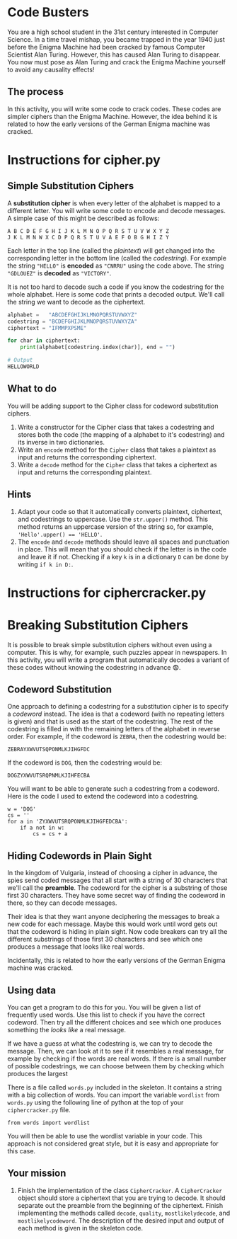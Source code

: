 # Code Busters

You are a high school student in the 31st century interested in Computer Science. In a time travel mishap, you became trapped in the year 1940 just before the Enigma Machine had been cracked by famous Computer Scientist Alan Turing. However, this has caused Alan Turing to disappear. You now must pose as Alan Turing and crack the Enigma Machine yourself to avoid any causality effects!

## The process

In this activity, you will write some code to crack codes. These codes are simpler ciphers than the Enigma Machine. However, the idea behind it is related to how the early versions of the German Enigma machine was cracked.

# **Instructions for cipher.py**

## Simple Substitution Ciphers

A **substitution cipher** is when every letter of the alphabet is mapped to a different letter. You will write some code to encode and decode messages.  
A simple case of this might be described as follows:

`A B C D E F G H I J K L M N O P Q R S T U V W X Y Z`  
`J K L M N W X C D P Q R S T U V A E F O B G H I Z Y`  

Each letter in the top line (called the *plaintext*) will get changed into the corresponding letter in the bottom line (called the *codestring*).
For example the string `"HELLO"` is **encoded** as `"CNRRU"` using the code above.
The string `"GDLOUEZ"` is **decoded** as `"VICTORY"`.

It is not too hard to decode such a code if you know the codestring for the whole alphabet. Here is some code that prints a decoded output. We'll call the string we want to decode as the ciphertext. 

```python
alphabet =   "ABCDEFGHIJKLMNOPQRSTUVWXYZ"
codestring = "BCDEFGHIJKLMNOPQRSTUVWXYZA"
ciphertext = "IFMMPXPSME"

for char in ciphertext:
    print(alphabet[codestring.index(char)], end = "")
```

```python
# Output
HELLOWORLD
```

## What to do

You will be adding support to the Cipher class for codeword substitution ciphers.

1. Write a constructor for the Cipher class that takes a codestring and stores both the code (the mapping of a alphabet to it's codestring) and its inverse in two dictionaries.
2. Write an `encode` method for the `Cipher` class that takes a plaintext as input and returns the corresponding ciphertext.
3. Write a `decode` method for the `Cipher` class that takes a ciphertext as input and returns the corresponding plaintext.

## Hints

1. Adapt your code so that it automatically converts plaintext, ciphertext, and codestrings to uppercase.  Use the `str.upper()` method.
This method returns an uppercase version of the string so, for example,  `'Hello'.upper() == 'HELLO'`.
2. The `encode` and `decode` methods should leave all spaces and punctuation in place. This will mean that you should check if the letter is in the code and leave it if not. Checking if a key `k` is in a dictionary `D` can be done by writing `if k in D:`.

# **Instructions for ciphercracker.py**

# Breaking Substitution Ciphers

It is possible to break simple substitution ciphers without even using a computer. This is why, for example, such puzzles appear in newspapers. In this activity, you will write a program that automatically decodes a variant of these codes without knowing the codestring in advance 😨.

## Codeword Substitution

One approach to defining a codestring for a substitution cipher is to specify a *codeword* instead.  The idea is that a codeword (with no repeating letters is given) and that is used as the start of the codestring.  The rest of the codestring is filled in with the remaining letters of the alphabet in reverse order.  For example, if the codeword is `ZEBRA`, then the codestring would be:

`ZEBRAYXWVUTSQPONMLKJIHGFDC`

If the codeword is `DOG`, then the codestring would be:

`DOGZYXWVUTSRQPNMLKJIHFECBA`

You will want to be able to generate such a codestring from a codeword.  Here is the code I used to extend the codeword into a codestring.

```
w = 'DOG'
cs = ''
for a in 'ZYXWVUTSRQPONMLKJIHGFEDCBA':
    if a not in w:
        cs = cs + a
```

## Hiding Codewords in Plain Sight

In the kingdom of Vulgaria, instead of choosing a cipher in advance, the spies send coded messages that all start with a string of 30 characters that we'll call the **preamble**.  The codeword for the cipher is a substring of those first 30 characters.  They have some secret way of finding the codeword in there, so they can decode messages.

Their idea is that they want anyone deciphering the messages to break a new code for each message. Maybe this would work until word gets out that the codeword is hiding in plain sight. Now code breakers can try all the different substrings of those first 30 characters and see which one produces a message that looks like real words.

Incidentally, this is related to how the early versions of the German Enigma machine was cracked.

## Using data

You can get a program to do this for you.  You will be given a list of frequently used words.  Use this list to check if you have the correct codeword.  Then try all the different choices and see which one produces something the *looks like* a real message.

If we have a guess at what the codestring is, we can try to decode the message.   Then, we can look at it to see if it resembles a real message, for example by checking if the words are real words. If there is a small number of possible codestrings, we can choose between them by checking which produces the largest

There is a file called `words.py` included in the skeleton.  It contains a string with a big collection of words. You can import the variable `wordlist` from `words.py` using the following line of python at the top of your `ciphercracker.py` file.

`from words import wordlist`

You will then be able to use the wordlist variable in your code.
This approach is not considered great style, but it is easy and appropriate for this case.

## Your mission

1. Finish the implementation of the class `CipherCracker`.  A `CipherCracker` object should store a ciphertext that you are trying to decode. It should separate out the preamble from the beginning of the ciphertext. Finish implementing the methods called `decode`, `quality`, `mostlikelydecode`, and `mostlikelycodeword`. The description of the desired input and output of each method is given in the skeleton code.